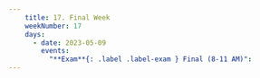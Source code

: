 ```yaml
---
    title: 17. Final Week
    weekNumber: 17
    days:
      - date: 2023-05-09
        events:
          "**Exam**{: .label .label-exam } Final (8-11 AM)":      
---
```

